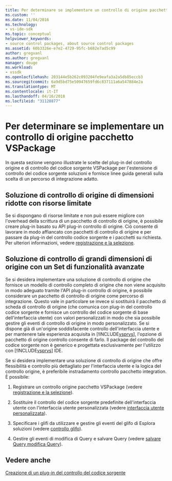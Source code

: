 ```yaml
---
title: Per determinare se implementare un controllo di origine pacchetto VSPackage | Documenti Microsoft
ms.custom: ''
ms.date: 11/04/2016
ms.technology:
- vs-ide-sdk
ms.topic: conceptual
helpviewer_keywords:
- source control packages, about source control packages
ms.assetid: 60b3326e-e7e2-4729-95fc-b682e7ad5c99
author: gregvanl
ms.author: gregvanl
manager: douge
ms.workload:
- vssdk
ms.openlocfilehash: 203144e5b262c093204fe9eafa3a2a5db85eccb3
ms.sourcegitcommit: 6a9d5bd75e50947659fd6c837111a6a547884e2a
ms.translationtype: MT
ms.contentlocale: it-IT
ms.lasthandoff: 04/16/2018
ms.locfileid: "31128877"
---
```

# <a name="determining-whether-to-implement-a-source-control-vspackage"></a>Per determinare se implementare un controllo di origine pacchetto VSPackage
In questa sezione vengono illustrate le scelte del plug-in del controllo origine e di controllo del codice sorgente VSPackage per l'estensione di controllo del codice sorgente soluzioni e fornisce linee guida generali sulla scelta di un percorso di integrazione adatto.  
  
## <a name="small-source-control-solution-with-limited-resources"></a>Soluzione di controllo di origine di dimensioni ridotte con risorse limitate  
 Se si dispongano di risorse limitate e non può essere migliore con l'overhead della scrittura di un pacchetto di controllo di origine, è possibile creare plug-in basato su API plug-in controllo di origine. Ciò consente di lavorare in modo affiancato con pacchetti di controllo di origine e per passare da plug-in del controllo codice sorgente e i pacchetti su richiesta. Per ulteriori informazioni, vedere [registrazione e la selezione](../../extensibility/internals/registration-and-selection-source-control-vspackage.md).  
  
## <a name="large-source-control-solution-with-a-rich-feature-set"></a>Soluzione di controllo di grandi dimensioni di origine con un Set di funzionalità avanzate  
 Se si desidera implementare una soluzione di controllo di origine che fornisce un modello di controllo completo di origine che non viene acquisito in modo adeguato tramite l'API plug-in controllo di origine, è possibile considerare un pacchetto di controllo di origine come percorso di integrazione. Questo vale in particolare se invece si sostituirà il pacchetto di scheda di controllo di origine (che comunica con plug-in del controllo codice sorgente e fornisce un controllo del codice sorgente di base dell'interfaccia utente) con valori personalizzati in modo che sia possibile gestire gli eventi di controllo di origine in modo personalizzato. Se si dispone già di un'origine soddisfacente controllo dell'interfaccia utente e per mantenere tale esperienza acquisita in [!INCLUDE[vsprvs](../../code-quality/includes/vsprvs_md.md)], l'opzione di pacchetto di origine controllo consente di farlo. Il package del controllo del codice sorgente non è generico e progettata esclusivamente per l'utilizzo con [!INCLUDE[vsprvs](../../code-quality/includes/vsprvs_md.md)] IDE.  
  
 Se si desidera implementare una soluzione di controllo di origine che offre flessibilità e controllo più dettagliato per l'interfaccia utente e la logica del controllo origine, è preferibile instradamento controllo pacchetto integration. È possibile:  
  
1.  Registrare un controllo origine pacchetto VSPackage (vedere [registrazione e la selezione](../../extensibility/internals/registration-and-selection-source-control-vspackage.md)).  
  
2.  Sostituire il controllo del codice sorgente predefinite dell'interfaccia utente con l'interfaccia utente personalizzata (vedere [interfaccia utente personalizzata](../../extensibility/internals/custom-user-interface-source-control-vspackage.md)).  
  
3.  Specificare i glifi da utilizzare e gestire gli eventi del glifo di Esplora soluzioni (vedere [controllo glifo](../../extensibility/internals/glyph-control-source-control-vspackage.md)).  
  
4.  Gestire gli eventi di modifica di Query e salvare Query (vedere [salvare Query modifica Query](../../extensibility/internals/query-edit-query-save-source-control-vspackage.md)).  
  
## <a name="see-also"></a>Vedere anche  
 [Creazione di un plug-in del controllo del codice sorgente](../../extensibility/internals/creating-a-source-control-plug-in.md)